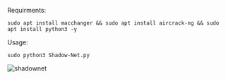 Requirments:

```
sudo apt install macchanger && sudo apt install aircrack-ng && sudo apt install python3 -y
```

Usage:

```
sudo python3 Shadow-Net.py
```

![shadownet](https://github.com/XBEAST1/Shadow-Net/assets/81472131/f7a88fe4-ab08-4881-9b23-f522c297f0da)
